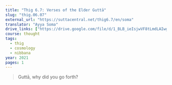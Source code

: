 ```yaml
---
title: "Thig 6.7: Verses of the Elder Guttā"
slug: "thig.06.07"
external_url: "https://suttacentral.net/thig6.7/en/soma"
translator: "Ayya Soma"
drive_links: ["https://drive.google.com/file/d/1_BLB_ieIsjwVF8tLmdLAIwg9AW2fvio-/view?usp=drivesdk"]
course: thought
tags:
  - thig
  - cosmology
  - nibbana
year: 2021
pages: 1
---
```


> Guttā, why did you go forth?
